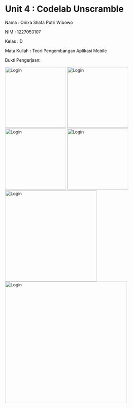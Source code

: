 # Unit 4 : Codelab Unscramble

<p>Nama  : Onixa Shafa Putri Wibowo</p>
<p>NIM  : 1227050107</p>
<p>Kelas  : D</p>
<p>Mata Kuliah  : Teori Pengembangan Aplikasi Mobile</p>

<p>Bukti Pengerjaan:</p>
<p>
  <img src="https://github.com/user-attachments/assets/545c87d8-b5fb-4bcb-b271-e99dda29b3f5" alt="Login" width="200" />
  <img src="https://github.com/user-attachments/assets/f400322b-a635-476f-aca0-e14fd0925d75" alt="Login" width="200" />
  <img src="https://github.com/user-attachments/assets/0cc68f5e-eb60-47ee-93a7-4d523d441c35" alt="Login" width="200" />
  <img src="https://github.com/user-attachments/assets/79a26c37-3795-4e21-a735-f9b6475a3659" alt="Login" width="200" />
  <img src="https://github.com/user-attachments/assets/bc4fdf47-90c4-46c7-a6a1-4bf51f481b75" alt="Login" width="300" />
  <img src="https://github.com/user-attachments/assets/4ccd968b-59df-41c3-85de-96f5b54085d6" alt="Login" width="400" />
</p>
